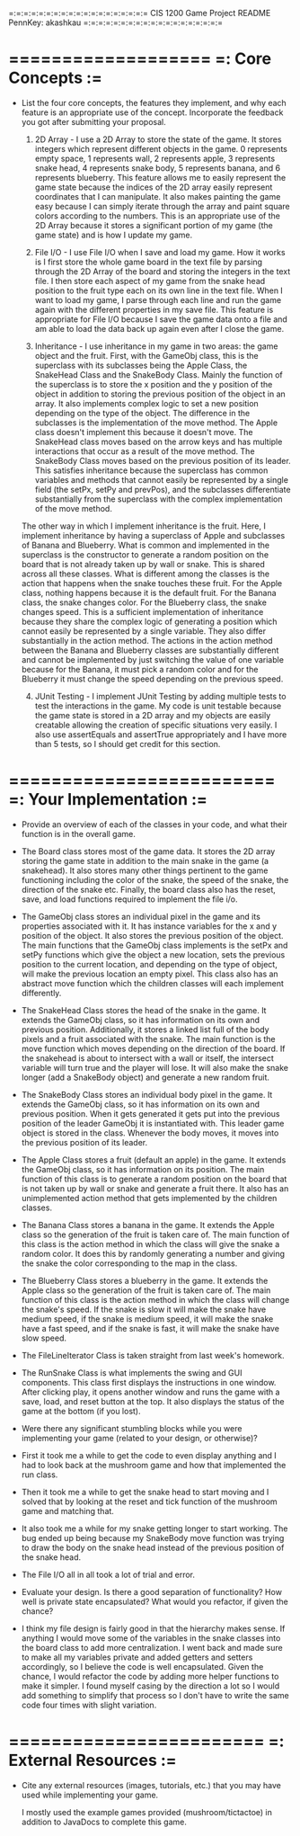 =:=:=:=:=:=:=:=:=:=:=:=:=:=:=:=:=:=:=
CIS 1200 Game Project README
PennKey: akashkau
=:=:=:=:=:=:=:=:=:=:=:=:=:=:=:=:=:=:=

===================
=: Core Concepts :=
===================

- List the four core concepts, the features they implement, and why each feature
  is an appropriate use of the concept. Incorporate the feedback you got after
  submitting your proposal.

  1. 2D Array - I use a 2D Array to store the state of the game. It stores integers
  which represent different objects in the game. 0 represents empty space, 1 represents
  wall, 2 represents apple, 3 represents snake head, 4 represents snake body, 5 represents
  banana, and 6 represents blueberry. This feature allows me to easily represent the game
  state because the indices of the 2D array easily represent coordinates that I can
  manipulate. It also makes painting the game easy because I can simply iterate through the
  array and paint square colors according to the numbers. This is an appropriate use of the
  2D Array because it stores a significant portion of my game (the game state) and is how
  I update my game.

  2. File I/O - I use File I/O when I save and load my game. How it works is I first store
  the whole game board in the text file by parsing through the 2D Array of the board and
  storing the integers in the text file. I then store each aspect of my game from the
  snake head position to the fruit type each on its own line in the text file. When I want
  to load my game, I parse through each line and run the game again with the different
  properties in my save file. This feature is appropriate for File I/O because I save the
  game data onto a file and am able to load the data back up again even after I close the
  game.

  3. Inheritance - I use inheritance in my game in two areas: the game object and the fruit.
  First, with the GameObj class, this is the superclass with its subclasses being the Apple
  Class, the SnakeHead Class and the SnakeBody Class. Mainly the function of the superclass
  is to store the x position and the y position of the object in addition to storing the
  previous position of the object in an array. It also implements complex logic to set a new
  position depending on the type of the object. The difference in the subclasses is the
  implementation of the move method. The Apple class doesn't implement this because it doesn't
  move. The SnakeHead class moves based on the arrow keys and has multiple interactions
  that occur as a result of the move method. The SnakeBody Class moves based on the previous
  position of its leader. This satisfies inheritance because the superclass has common variables
  and methods that cannot easily be represented by a single field (the setPx, setPy and prevPos),
  and the subclasses differentiate substantially from the superclass with the complex
  implementation of the move method.

  The other way in which I implement inheritance is the fruit. Here, I implement inheritance
  by having a superclass of Apple and subclasses of Banana and Blueberry. What is common and
  implemented in the superclass is the constructor to generate a random position on the board
  that is not already taken up by wall or snake. This is shared across all these classes.
  What is different among the classes is the action that happens when the snake touches these
  fruit. For the Apple class, nothing happens because it is the default fruit. For the
  Banana class, the snake changes color. For the Blueberry class, the snake changes speed. This
  is a sufficient implementation of inheritance because they share the complex logic of
  generating a position which cannot easily be represented by a single variable. They also
  differ substantially in the action method. The actions in the action method between the Banana
  and Blueberry classes are substantially different and cannot be implemented by just switching
  the value of one variable because for the Banana, it must pick a random color and for the
  Blueberry it must change the speed depending on the previous speed.

  4. JUnit Testing - I implement JUnit Testing by adding multiple tests to test the interactions
  in the game. My code is unit testable because the game state is stored in a 2D array and my
  objects are easily creatable allowing the creation of specific situations very easily. I also
  use assertEquals and assertTrue appropriately and I have more than 5 tests, so I should get
  credit for this section.

=========================
=: Your Implementation :=
=========================

- Provide an overview of each of the classes in your code, and what their
  function is in the overall game.

 - The Board class stores most of the game data. It stores the 2D array storing
   the game state in addition to the main snake in the game (a snakehead). It
   also stores many other things pertinent to the game functioning including
   the color of the snake, the speed of the snake, the direction of the snake
   etc. Finally, the board class also has the reset, save, and load functions
   required to implement the file i/o.

 - The GameObj class stores an individual pixel in the game and its properties
   associated with it. It has instance variables for the x and y position of the
   object. It also stores the previous position of the object. The main functions
   that the GameObj class implements is the setPx and setPy functions which give
   the object a new location, sets the previous position to the current location,
   and depending on the type of object, will make the previous location an empty
   pixel. This class also has an abstract move function which the children classes
   will each implement differently.

 - The SnakeHead Class stores the head of the snake in the game. It extends the
   GameObj class, so it has information on its own and previous position.
   Additionally, it stores a linked list full of the body pixels and a fruit
   associated with the snake. The main function is the move function which moves
   depending on the direction of the board. If the snakehead is about to intersect
   with a wall or itself, the intersect variable will turn true and the player will
   lose. It will also make the snake longer (add a SnakeBody object) and generate
   a new random fruit.

 - The SnakeBody Class stores an individual body pixel in the game. It extends the
   GameObj class, so it has information on its own and previous position. When it
   gets generated it gets put into the previous position of the leader GameObj it
   is instantiated with. This leader game object is stored in the class. Whenever
   the body moves, it moves into the previous position of its leader.

 - The Apple Class stores a fruit (default an apple) in the game. It extends the
   GameObj class, so it has information on its position. The main function of this
   class is to generate a random position on the board that is not taken up by wall
   or snake and generate a fruit there. It also has an unimplemented action method
   that gets implemented by the children classes.

 - The Banana Class stores a banana in the game. It extends the Apple class so the
   generation of the fruit is taken care of. The main function of this class is
   the action method in which the class will give the snake a random color. It
   does this by randomly generating a number and giving the snake the color
   corresponding to the map in the class.

 - The Blueberry Class stores a blueberry in the game. It extends the Apple class so
   the generation of the fruit is taken care of. The main function of this class is
   the action method in which the class will change the snake's speed. If the snake is
   slow it will make the snake have medium speed, if the snake is medium speed, it will
   make the snake have a fast speed, and if the snake is fast, it will make the snake
   have slow speed.

 - The FileLineIterator Class is taken straight from last week's homework.

 - The RunSnake Class is what implements the swing and GUI components. This class first
   displays the instructions in one window. After clicking play, it opens another
   window and runs the game with a save, load, and reset button at the top. It also
   displays the status of the game at the bottom (if you lost).

- Were there any significant stumbling blocks while you were implementing your
  game (related to your design, or otherwise)?

 - First it took me a while to get the code to even display anything and I had to look
   back at the mushroom game and how that implemented the run class.
 - Then it took me a while to get the snake head to start moving and I solved that by
   looking at the reset and tick function of the mushroom game and matching that.
 - It also took me a while for my snake getting longer to start working. The bug ended up
   being because my SnakeBody move function was trying to draw the body on the snake head
   instead of the previous position of the snake head.
 - The File I/O all in all took a lot of trial and error.

- Evaluate your design. Is there a good separation of functionality? How well is
  private state encapsulated? What would you refactor, if given the chance?

 - I think my file design is fairly good in that the hierarchy makes sense. If anything
   I would move some of the variables in the snake classes into the board class to add more
   centralization. I went back and made sure to make all my variables private and added
   getters and setters accordingly, so I believe the code is well encapsulated. Given the
   chance, I would refactor the code by adding more helper functions to make it simpler.
   I found myself casing by the direction a lot so I would add something to simplify that
   process so I don't have to write the same code four times with slight variation.


========================
=: External Resources :=
========================

- Cite any external resources (images, tutorials, etc.) that you may have used 
  while implementing your game.

    I mostly used the example games provided (mushroom/tictactoe) in addition to
    JavaDocs to complete this game.
